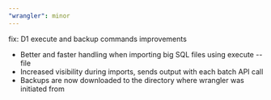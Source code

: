 ```yaml
---
"wrangler": minor
---
```


fix: D1 execute and backup commands improvements

- Better and faster handling when importing big SQL files using execute --file
- Increased visibility during imports, sends output with each batch API call
- Backups are now downloaded to the directory where wrangler was initiated from
